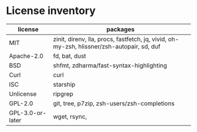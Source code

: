 # License inventory

| license | packages |
| --- | --- |
| MIT | zinit, direnv, lla, procs, fastfetch, jq, vivid, oh-my-zsh, hlissner/zsh-autopair, sd, duf |
| Apache-2.0 | fd, bat, dust |
| BSD | shfmt, zdharma/fast-syntax-highlighting |
| Curl | curl |
| ISC | starship |
| Unlicense | ripgrep |
| GPL-2.0 | git, tree, p7zip, zsh-users/zsh-completions |
| GPL-3.0-or-later | wget, rsync, |
